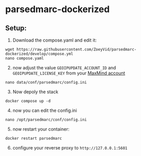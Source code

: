 # parsedmarc-dockerized

## Setup:
1. Download the compose.yaml and edit it:
```
wget https://raw.githubusercontent.com/ZoeyVid/parsedmarc-dockerized/develop/compose.yml
nano compose.yaml
```

2. now adjust the value `GEOIPUPDATE_ACCOUNT_ID` and `GEOIPUPDATE_LICENSE_KEY` from your [MaxMind account](https://maxmind.com)
```
nano data/conf/parsedmarc/config.ini
```

3. Now depoly the stack
```
docker compose up -d
```

4. now you can edit the config.ini
```
nano /opt/parsedmarc/conf/config.ini
```

5. now restart your container:
```
docker restart parsedmarc
```

6. configure your reverse proxy to `http://127.0.0.1:5601`
